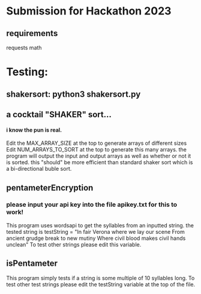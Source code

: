 # Submission for Hackathon 2023


## requirements 
  requests
  math
# Testing:

  ## shakersort: python3 shakersort.py 
  ## a cocktail "SHAKER" sort...
  #### i know the pun is real. 
  Edit the MAX_ARRAY_SIZE at the top to generate arrays of different sizes
  Edit NUM_ARRAYS_TO_SORT at the top to generate this many arrays. 
  the program will output the input and output arrays as well as whether or not it is sorted. 
  this "should" be more efficient than standard shaker sort which is a bi-directional buble sort. 

## pentameterEncryption
### please input your api key into the file apikey.txt for this to work!
  This program uses wordsapi to get the syllables from an inputted string. the tested string is testString = "In fair Verona where we lay our scene From ancient grudge break to new mutiny Where civil blood makes civil hands unclean"
  To test other strings please edit this variable. 

## isPentameter
  This program simply tests if a string is some multiple of 10 syllables long.
  To test other test strings please edit the testString variable at the top of the file.